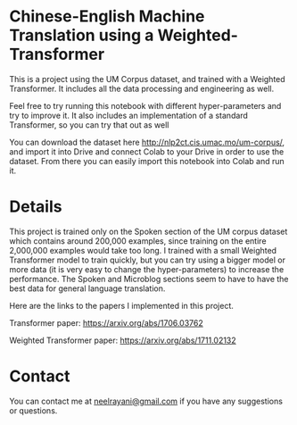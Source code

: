 # Chinese-English Machine Translation using a Weighted-Transformer
This is a project using the UM Corpus dataset, and trained with a Weighted Transformer. It includes all the data processing and engineering as well.

Feel free to try running this notebook with different hyper-parameters and try to improve it. It also includes an implementation of a standard Transformer,
so you can try that out as well

You can download the dataset here http://nlp2ct.cis.umac.mo/um-corpus/, and import it into Drive and connect Colab to your Drive in order to use the dataset. From there you can easily import this notebook into Colab and run it.

# Details
This project is trained only on the Spoken section of the UM corpus dataset which contains around 200,000 examples, since training on the entire 2,000,000 examples
would take too long. I trained with a small Weighted Transformer model to train quickly, but you can try using a bigger model or more data (it is very easy to change the hyper-parameters) to increase the performance. The Spoken and Microblog sections seem to have to have the best data for general language translation.

Here are the links to the papers I implemented in this project.

Transformer paper: https://arxiv.org/abs/1706.03762

Weighted Transformer paper: https://arxiv.org/abs/1711.02132

# Contact
You can contact me at neelrayani@gmail.com if you have any suggestions or questions.
